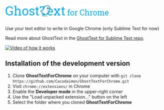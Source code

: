 # ![GhostText for Chrome](/promo/gt_banner-for-chrome.png)
Use your text editor to write in Google Chrome (only Sublime Text for now)

Read more about GhostText in the [GhostText for Sublime Text repo](https://github.com/Cacodaimon/GhostText-for-SublimeText).

[![Video of how it works](http://img.youtube.com/vi/e0aLFPtYPZI/maxresdefault.jpg)](http://youtu.be/e0aLFPtYPZI)

## Installation of the development version

1. Clone **GhostTextForChrome** on your computer with `git clone https://github.com/Cacodaimon/GhostTextForChrome.git`
2. Visit `chrome://extensions/` in Chrome
3. Enable the **Developer mode** in the upper-right corner
4. Use the "Load unpacked extension…" button on the left
5. Select the folder where you cloned **GhostTextForChrome**